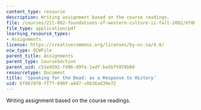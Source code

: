 ```yaml
---
content_type: resource
description: Writing assignment based on the course readings.
file: /courses/21l-002-foundations-of-western-culture-ii-fall-2002/6f067df0ff7f890fa847c0b36ad39e72_lastessay.pdf
file_type: application/pdf
learning_resource_types:
- Assignments
license: https://creativecommons.org/licenses/by-nc-sa/4.0/
ocw_type: OCWFile
parent_title: Assignments
parent_type: CourseSection
parent_uid: c51ed592-fd96-89fa-1adf-ba5bf5978b80
resourcetype: Document
title: 'Speaking for the Dead: as a Response to History'
uid: 6f067df0-ff7f-890f-a847-c0b36ad39e72
---
```

Writing assignment based on the course readings.
